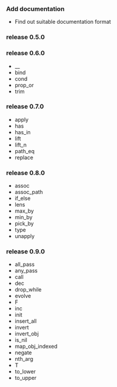 ###  Add documentation

* Find out suitable documentation format

### release 0.5.0

### release 0.6.0

* __
* bind
* cond
* prop_or
* trim

### release 0.7.0

* apply
* has
* has_in
* lift
* lift_n
* path_eq
* replace

### release 0.8.0

* assoc
* assoc_path
* if_else
* lens
* max_by
* min_by
* pick_by
* type
* unapply

### release 0.9.0

* all_pass
* any_pass
* call
* dec
* drop_while
* evolve
* F
* inc
* init
* insert_all
* invert
* invert_obj
* is_nil
* map_obj_indexed
* negate
* nth_arg
* T
* to_lower
* to_upper
